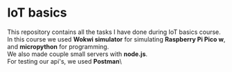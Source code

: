 # IoT basics
This repository contains all the tasks I have done during IoT basics course.\
In this course we used **Wokwi simulator** for simulating **Raspberry Pi Pico w**, and **micropython** for programming.\
We also made couple small servers with **node.js**.\
For testing our api's, we used **Postman**\
